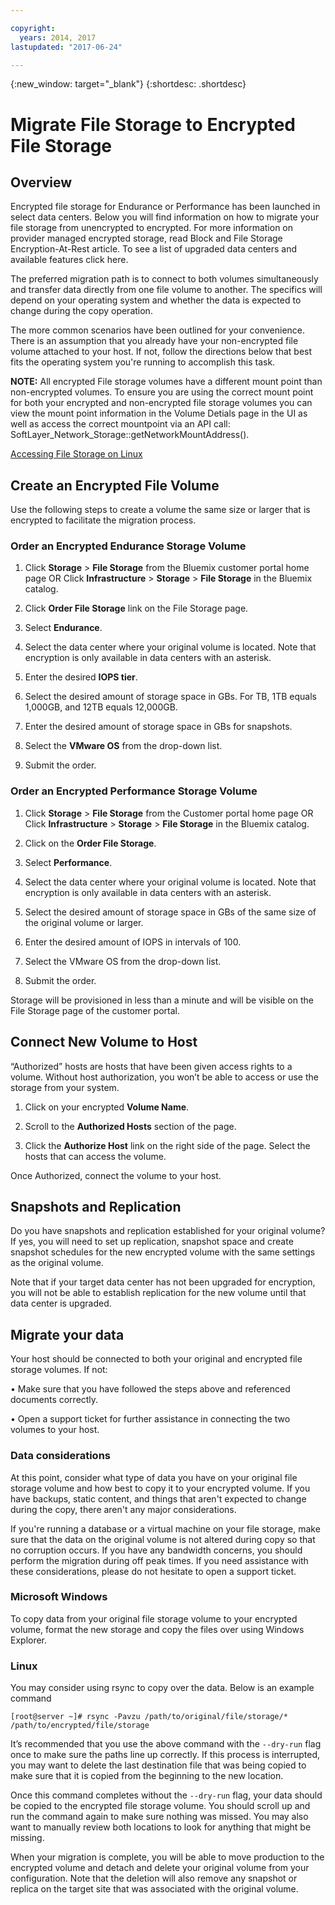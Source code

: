 ```yaml
---

copyright:
  years: 2014, 2017
lastupdated: "2017-06-24"

---
```

{:new_window: target="_blank"}
{:shortdesc: .shortdesc}

# Migrate File Storage to Encrypted File Storage


## Overview

Encrypted file storage for Endurance or Performance has been launched in select data centers. Below you will find information on how to migrate your file storage from unencrypted to encrypted. For more information on provider managed encrypted storage, read Block and File Storage Encryption-At-Rest article. To see a list of upgraded data centers and available features click here.

The preferred migration path is to connect to both volumes simultaneously and transfer data directly from one file volume to another. The specifics will depend on your operating system  and whether the data is expected to change during the copy operation.

The more common scenarios have been outlined for your convenience. There is an assumption that you already have your non-encrypted file volume attached to your host. If not, follow the directions below that best fits the operating system you're running to accomplish this task. 

**NOTE:**  All encrypted File storage volumes have a different mount point than non-encrypted volumes.  To ensure you are using the correct mount point for both your encrypted and non-encrypted file storage volumes you can view the mount point information in the Volume Detials page in the UI as well as access the correct mountpoint via an API call:  SoftLayer_Network_Storage::getNetworkMountAddress().

[Accessing File Storage on Linux](accessing-file-storage-linux.html)

## Create an Encrypted File Volume

Use the following steps to create a volume the same size or larger that is encrypted to facilitate the migration process.

### Order an Encrypted Endurance Storage Volume

1. Click **Storage** > **File Storage** from the Bluemix customer portal home page OR Click **Infrastructure** > **Storage** > **File Storage** in the Bluemix catalog.

2. Click **Order File Storage** link on the File Storage page.

3. Select **Endurance**.

4. Select the data center where your original volume is located. Note that encryption is only available in data centers with an asterisk.

5. Enter the desired **IOPS tier**.

6. Select the desired amount of storage space in GBs. For TB, 1TB equals 1,000GB, and 12TB equals 12,000GB.

7. Enter the desired amount of storage space in GBs for snapshots.

8. Select the **VMware OS** from the drop-down list.

9. Submit the order.
 
### Order an Encrypted Performance Storage Volume

1. Click **Storage** > **File Storage** from the Customer portal home page OR Click **Infrastructure** > **Storage** > **File Storage** in the Bluemix catalog.

2. Click on the **Order File Storage**.

3. Select **Performance**.

4. Select the data center where your original volume is located. Note that encryption is only available in data centers with an asterisk.

5. Select the desired amount of storage space in GBs of the same size of the original volume or larger.

6. Enter the desired amount of IOPS in intervals of 100.

7. Select the VMware OS from the drop-down list.

8. Submit the order.

Storage will be provisioned in less than a minute and will be visible on the File Storage page of the customer portal.

 
## Connect New Volume to Host

“Authorized” hosts are hosts that have been given access rights to a volume. Without host authorization, you won’t be able to access or use the storage from your system.

1. Click on your encrypted **Volume Name**.

2. Scroll to the **Authorized Hosts** section of the page.

3. Click the **Authorize Host** link on the right side of the page. Select the hosts that can access the volume.

Once Authorized, connect the volume to your host.

 
## Snapshots and Replication

Do you have snapshots and replication established for your original volume? If yes, you will need to set up replication, snapshot space and create snapshot schedules for the new encrypted volume with the same settings as the original volume. 

Note that if your target data center has not been upgraded for encryption, you will not be able to establish replication for the new volume until that data center is upgraded.

 
## Migrate your data

Your host should be connected to both your original and encrypted file storage volumes. If not:

• Make sure that you have followed the steps above and referenced documents correctly.

• Open a support ticket for further assistance in connecting the two volumes to your host.

### Data considerations

At this point, consider what type of data you have on your original file storage volume and how best to copy it to your encrypted volume. If you have backups, static content, and things that aren't expected to change during the copy, there aren't any major considerations.

If you're running a database or a virtual machine on your file storage, make sure that the data on the original volume is not altered during copy so that no corruption occurs. If you have any bandwidth concerns, you should perform the migration during off peak times. If you need assistance with these considerations, please do not hesitate to open a support ticket.

### Microsoft Windows

To copy data from your original file storage volume to your encrypted volume, format the new storage and copy the files over using Windows Explorer.

### Linux

You may consider using rsync to copy over the data. Below is an example command

`[root@server ~]# rsync -Pavzu /path/to/original/file/storage/* /path/to/encrypted/file/storage` 

It’s recommended that you use the above command with the `--dry-run` flag once to make sure the paths line up correctly. If this process is interrupted, you may want to delete the last destination file that was being copied to make sure that it is copied from the beginning to the new location.

Once this command completes without the `--dry-run` flag, your data should be copied to the encrypted file storage volume. You should scroll up and run the command again to make sure nothing was missed. You may also want to manually review both locations to look for anything that might be missing.

When your migration is complete, you will be able to move production to the encrypted volume and detach and delete your original volume from your configuration. Note that the deletion will also remove any snapshot or replica on the target site that was associated with the original volume.
